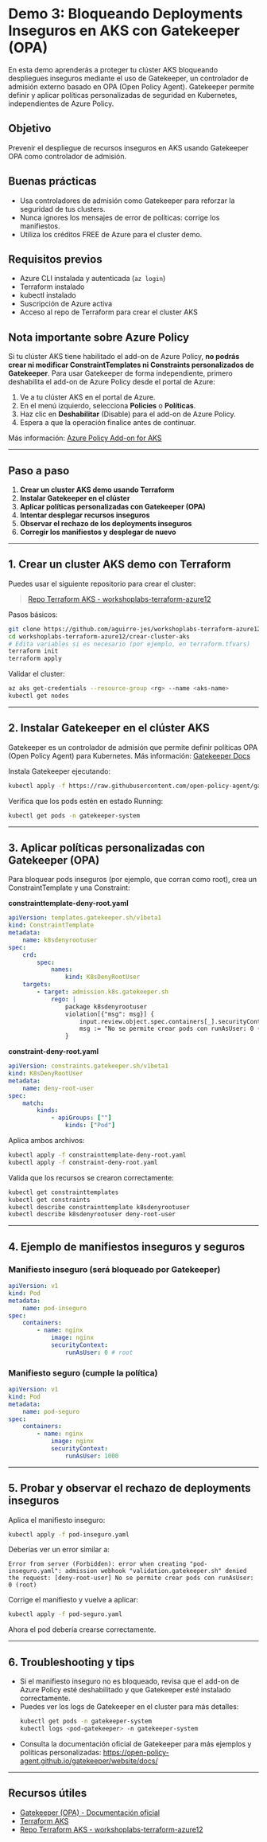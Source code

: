 

# Demo 3: Bloqueando Deployments Inseguros en AKS con Gatekeeper (OPA)

En esta demo aprenderás a proteger tu clúster AKS bloqueando despliegues inseguros mediante el uso de Gatekeeper, un controlador de admisión externo basado en OPA (Open Policy Agent). Gatekeeper permite definir y aplicar políticas personalizadas de seguridad en Kubernetes, independientes de Azure Policy.

## Objetivo
Prevenir el despliegue de recursos inseguros en AKS usando Gatekeeper OPA como controlador de admisión.

## Buenas prácticas
- Usa controladores de admisión como Gatekeeper para reforzar la seguridad de tus clusters.
- Nunca ignores los mensajes de error de políticas: corrige los manifiestos.
- Utiliza los créditos FREE de Azure para el cluster demo.

## Requisitos previos
- Azure CLI instalada y autenticada (`az login`)
- Terraform instalado
- kubectl instalado
- Suscripción de Azure activa
- Acceso al repo de Terraform para crear el cluster AKS

## Nota importante sobre Azure Policy
Si tu clúster AKS tiene habilitado el add-on de Azure Policy, **no podrás crear ni modificar ConstraintTemplates ni Constraints personalizados de Gatekeeper**. Para usar Gatekeeper de forma independiente, primero deshabilita el add-on de Azure Policy desde el portal de Azure:

1. Ve a tu clúster AKS en el portal de Azure.
2. En el menú izquierdo, selecciona **Policies** o **Políticas**.
3. Haz clic en **Deshabilitar** (Disable) para el add-on de Azure Policy.
4. Espera a que la operación finalice antes de continuar.

Más información: [Azure Policy Add-on for AKS](https://learn.microsoft.com/en-us/azure/aks/policy-concept)

---

## Paso a paso
1. **Crear un cluster AKS demo usando Terraform**
2. **Instalar Gatekeeper en el clúster**
3. **Aplicar políticas personalizadas con Gatekeeper (OPA)**
4. **Intentar desplegar recursos inseguros**
5. **Observar el rechazo de los deployments inseguros**
6. **Corregir los manifiestos y desplegar de nuevo**

---

## 1. Crear un cluster AKS demo con Terraform

Puedes usar el siguiente repositorio para crear el cluster:

> [Repo Terraform AKS - workshoplabs-terraform-azure12](https://github.com/aguirre-jes/workshoplabs-terraform-azure12/tree/main/crear-cluster-aks)

Pasos básicos:
```sh
git clone https://github.com/aguirre-jes/workshoplabs-terraform-azure12.git
cd workshoplabs-terraform-azure12/crear-cluster-aks
# Edita variables si es necesario (por ejemplo, en terraform.tfvars)
terraform init
terraform apply
```

Validar el cluster:
```sh
az aks get-credentials --resource-group <rg> --name <aks-name>
kubectl get nodes
```

---

## 2. Instalar Gatekeeper en el clúster AKS

Gatekeeper es un controlador de admisión que permite definir políticas OPA (Open Policy Agent) para Kubernetes. Más información: [Gatekeeper Docs](https://open-policy-agent.github.io/gatekeeper/website/docs/)

Instala Gatekeeper ejecutando:
```sh
kubectl apply -f https://raw.githubusercontent.com/open-policy-agent/gatekeeper/release-3.14/deploy/gatekeeper.yaml
```

Verifica que los pods estén en estado Running:
```sh
kubectl get pods -n gatekeeper-system
```

---

## 3. Aplicar políticas personalizadas con Gatekeeper (OPA)

Para bloquear pods inseguros (por ejemplo, que corran como root), crea un ConstraintTemplate y una Constraint:

**constrainttemplate-deny-root.yaml**
```yaml
apiVersion: templates.gatekeeper.sh/v1beta1
kind: ConstraintTemplate
metadata:
	name: k8sdenyrootuser
spec:
	crd:
		spec:
			names:
				kind: K8sDenyRootUser
	targets:
		- target: admission.k8s.gatekeeper.sh
			rego: |
				package k8sdenyrootuser
				violation[{"msg": msg}] {
					input.review.object.spec.containers[_].securityContext.runAsUser == 0
					msg := "No se permite crear pods con runAsUser: 0 (root)"
				}
```

**constraint-deny-root.yaml**
```yaml
apiVersion: constraints.gatekeeper.sh/v1beta1
kind: K8sDenyRootUser
metadata:
	name: deny-root-user
spec:
	match:
		kinds:
			- apiGroups: [""]
				kinds: ["Pod"]
```

Aplica ambos archivos:
```sh
kubectl apply -f constrainttemplate-deny-root.yaml
kubectl apply -f constraint-deny-root.yaml
```

Valida que los recursos se crearon correctamente:
```sh
kubectl get constrainttemplates
kubectl get constraints
kubectl describe constrainttemplate k8sdenyrootuser
kubectl describe k8sdenyrootuser deny-root-user
```
---

## 4. Ejemplo de manifiestos inseguros y seguros

### Manifiesto inseguro (será bloqueado por Gatekeeper)
```yaml
apiVersion: v1
kind: Pod
metadata:
	name: pod-inseguro
spec:
	containers:
		- name: nginx
			image: nginx
			securityContext:
				runAsUser: 0 # root
```

### Manifiesto seguro (cumple la política)
```yaml
apiVersion: v1
kind: Pod
metadata:
	name: pod-seguro
spec:
	containers:
		- name: nginx
			image: nginx
			securityContext:
				runAsUser: 1000
```

---


## 5. Probar y observar el rechazo de deployments inseguros

Aplica el manifiesto inseguro:
```sh
kubectl apply -f pod-inseguro.yaml
```
Deberías ver un error similar a:
```
Error from server (Forbidden): error when creating "pod-inseguro.yaml": admission webhook "validation.gatekeeper.sh" denied the request: [deny-root-user] No se permite crear pods con runAsUser: 0 (root)
```

Corrige el manifiesto y vuelve a aplicar:
```sh
kubectl apply -f pod-seguro.yaml
```
Ahora el pod debería crearse correctamente.

---

## 6. Troubleshooting y tips
- Si el manifiesto inseguro no es bloqueado, revisa que el add-on de Azure Policy esté deshabilitado y que Gatekeeper esté instalado correctamente.
- Puedes ver los logs de Gatekeeper en el cluster para más detalles:
	```sh
	kubectl get pods -n gatekeeper-system
	kubectl logs <pod-gatekeeper> -n gatekeeper-system
	```
- Consulta la documentación oficial de Gatekeeper para más ejemplos y políticas personalizadas: https://open-policy-agent.github.io/gatekeeper/website/docs/

---

## Recursos útiles
- [Gatekeeper (OPA) - Documentación oficial](https://open-policy-agent.github.io/gatekeeper/website/docs/)
- [Terraform AKS](https://registry.terraform.io/providers/hashicorp/azurerm/latest/docs/resources/kubernetes_cluster)
- [Repo Terraform AKS - workshoplabs-terraform-azure12](https://github.com/aguirre-jes/workshoplabs-terraform-azure12/tree/main/crear-cluster-aks)
